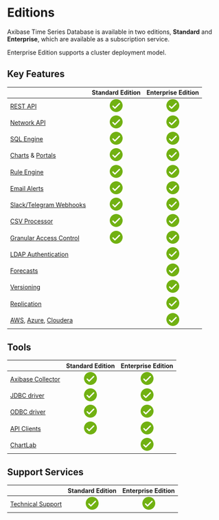 # Editions

Axibase Time Series Database is available in two editions, **Standard** and **Enterprise**, which are available as a subscription service.

Enterprise Edition supports a cluster deployment model.

## Key Features

|  | **Standard Edition** | **Enterprise Edition** |
|---|:---:|:---:|
| [REST API](./api/data/README.md) | ![](./images/ok.svg) | ![](./images/ok.svg) |
| [Network API](./api/network/README.md) | ![](./images/ok.svg) | ![](./images/ok.svg) |
| [SQL Engine](./sql/README.md) | ![](./images/ok.svg) | ![](./images/ok.svg) |
| [Charts](https://axibase.com/docs/charts/) & [Portals](./portals/README.md) | ![](./images/ok.svg) | ![](./images/ok.svg) |
| [Rule Engine](./rule-engine/README.md) | ![](./images/ok.svg) | ![](./images/ok.svg) |
| [Email Alerts](./rule-engine/email.md) | ![](./images/ok.svg) | ![](./images/ok.svg) |
| [Slack/Telegram Webhooks](./rule-engine/notifications/README.md) | ![](././images/ok.svg) | ![](./images/ok.svg) |
| [CSV Processor](./parsers/csv/README.md) | ![](./images/ok.svg) | ![](./images/ok.svg) |
| [Granular Access Control](./administration/user-authorization.md) | ![](./images/ok.svg) | ![](./images/ok.svg) |
| [LDAP Authentication](./administration/user-authorization.md) |  | ![](./images/ok.svg) |
| [Forecasts](./forecasting/README.md) | | ![](./images/ok.svg) |
| [Versioning](./versioning/README.md) |  | ![](./images/ok.svg) |
| [Replication](./administration/command-replication.md) |  | ![](./images/ok.svg) |
| [AWS](./installation/aws-emr-s3.md), [Azure](./installation/azure-hdinsight.md), [Cloudera](./installation/cloudera.md) |  | ![](./images/ok.svg) |

## Tools

|  | **Standard Edition** | **Enterprise Edition** |
|---|:---:|:---:|
| [Axibase Collector](https://axibase.com/docs/axibase-collector/) | ![](./images/ok.svg) | ![](./images/ok.svg) |
| [JDBC driver](https://github.com/axibase/atsd-jdbc) | ![](./images/ok.svg) | ![](./images/ok.svg) |
| [ODBC driver](https://github.com/axibase/atsd-odbc) | ![](./images/ok.svg) | ![](./images/ok.svg) |
| [API Clients](api/clients/README.md) | ![](./images/ok.svg) | ![](./images/ok.svg) |
| [ChartLab](https://apps.axibase.com/chartlab/) |  | ![](./images/ok.svg) |

## Support Services

|  | **Standard Edition** | **Enterprise Edition** |
|---|:---:|:---:|
| [Technical Support](./administration/support.md) | ![](./images/ok.svg) | ![](./images/ok.svg) |
